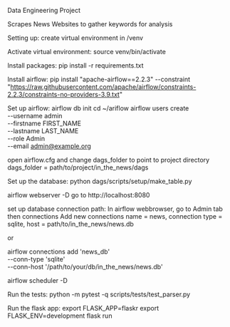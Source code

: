 Data Engineering Project

Scrapes News Websites to gather keywords for analysis

Setting up:
create virtual environment in /venv

Activate virtual environment:
source venv/bin/activate

Install packages:
pip install -r requirements.txt

Install airflow:
pip install "apache-airflow==2.2.3" --constraint "https://raw.githubusercontent.com/apache/airflow/constraints-2.2.3/constraints-no-providers-3.9.txt"

Set up airflow:
airflow db init
cd ~/ariflow
airflow users create \
 --username admin \
 --firstname FIRST_NAME \
 --lastname LAST_NAME \
 --role Admin \
 --email admin@example.org

open airflow.cfg and change dags_folder to point to project directory
dags_folder = path/to/project/in_the_news/dags

Set up the database:
python dags/scripts/setup/make_table.py

airflow webserver -D
go to http://localhost:8080

set up database connection path:
In airflow webbrowser, go to Admin tab then connections
Add new connections name = news, connection type = sqlite,
host = path/to/in_the_news/news.db

or

airflow connections add 'news_db' \
 --conn-type 'sqlite' \
 --conn-host '/path/to/your/db/in_the_news/news.db'

airflow scheduler -D

Run the tests:
python -m pytest -q scripts/tests/test_parser.py

Run the flask app:
export FLASK_APP=flaskr
export FLASK_ENV=development
flask run
